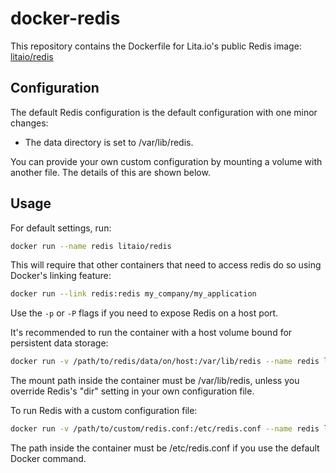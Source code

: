 # docker-redis

This repository contains the Dockerfile for Lita.io's public Redis image: [litaio/redis](https://hub.docker.com/r/litaio/redis/)

## Configuration

The default Redis configuration is the default configuration with one minor changes:

* The data directory is set to /var/lib/redis.

You can provide your own custom configuration by mounting a volume with another file. The details of this are shown below.

## Usage

For default settings, run:

``` bash
docker run --name redis litaio/redis
```

This will require that other containers that need to access redis do so using Docker's linking feature:

``` bash
docker run --link redis:redis my_company/my_application
```

Use the `-p` or `-P` flags if you need to expose Redis on a host port.

It's recommended to run the container with a host volume bound for persistent data storage:

``` bash
docker run -v /path/to/redis/data/on/host:/var/lib/redis --name redis litaio/redis
```

The mount path inside the container must be /var/lib/redis, unless you override Redis's "dir" setting in your own configuration file.

To run Redis with a custom configuration file:

``` bash
docker run -v /path/to/custom/redis.conf:/etc/redis.conf --name redis litaio/redis
```

The path inside the container must be /etc/redis.conf if you use the default Docker command.